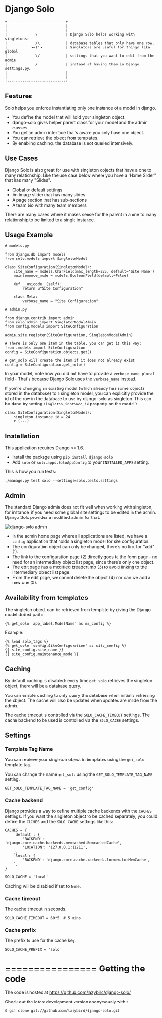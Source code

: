 
Django Solo
===========


    +---------------------------+
    |                           |
    |                           |
    |             \             | Django Solo helps working with singletons:
    |             /\            | database tables that only have one row.
    |           >=)'>           | Singletons are useful for things like global
    |             \/            | settings that you want to edit from the admin
    |             /             | instead of having them in Django settings.py.
    |                           | 
    |                           | 
    +---------------------------+


Features
--------

Solo helps you enforce instantiating only one instance of a model in django.

* You define the model that will hold your singleton object.
* django-solo gives helper parent class for your model and the admin classes.
* You get an admin interface that's aware you only have one object.
* You can retrieve the object from templates.
* By enabling caching, the database is not queried intensively.

Use Cases
--------

Django Solo is also great for use with singleton objects that have a one to many relationship. Like the use case below where you have a 'Home Slider" that has many "Slides".

* Global or default settings
* An image slider that has many slides
* A page section that has sub-sections
* A team bio with many team members

There are many cases where it makes sense for the parent in a one to many relationship to be limited to a single instance.

Usage Example
-------------

    # models.py

    from django.db import models
    from solo.models import SingletonModel

    class SiteConfiguration(SingletonModel):
        site_name = models.CharField(max_length=255, default='Site Name')
        maintenance_mode = models.BooleanField(default=False)

        def __unicode__(self):
            return u"Site Configuration"

        class Meta:
            verbose_name = "Site Configuration"

    # admin.py

    from django.contrib import admin
    from solo.admin import SingletonModelAdmin
    from config.models import SiteConfiguration

    admin.site.register(SiteConfiguration, SingletonModelAdmin)

    # There is only one item in the table, you can get it this way:
    from .models import SiteConfiguration
    config = SiteConfiguration.objects.get()

    # get_solo will create the item if it does not already exist
    config = SiteConfiguration.get_solo()


In your model, note how you did not have to provide a `verbose_name_plural` field -
That's because Django Solo uses the `verbose_name` instead.

If you're changing an existing model (which already has some objects stored in the database) to a singleton model, you can explicitly provide the id of the row in the database to use by django-solo as singleton. This can be done by setting `singleton_instance_id` property on the model`:

    class SiteConfiguration(SingletonModel):
        singleton_instance_id = 24
        # (...)

Installation
------------

This application requires Django >= 1.6.

* Install the package using `pip install django-solo`
* Add ``solo`` or ``solo.apps.SoloAppConfig`` to your ``INSTALLED_APPS`` setting.

This is how you run tests:

    ./manage.py test solo --settings=solo.tests.settings


Admin
-----

The standard Django admin does not fit well when working with singleton,
for instance, if you need some global site settings to be edited in the admin.
Django Solo provides a modified admin for that.


![django-solo admin](https://raw.github.com/lazybird/django-solo/master/docs/images/django-solo-admin.jpg "django-solo admin")


* In the admin home page where all applications are listed, we have a `config`
  application that holds a singleton model for site configuration.
* The configuration object can only be changed, there's no link for "add" (1).
* The link to the configuration page (2) directly goes to the form page - no
  need for an intermediary object list page, since there's only one object.
* The edit page has a modified breadcrumb (3) to avoid linking to the
  intermediary object list page.
* From the edit page, we cannot delete the object (4) nor can we add a new one (5).


Availability from templates
---------------------------

The singleton object can be retrieved from template by giving the Django model
dotted path:

    {% get_solo 'app_label.ModelName' as my_config %}


Example:


    {% load solo_tags %}
    {% get_solo 'config.SiteConfiguration' as site_config %}
    {{ site_config.site_name }}
    {{ site_config.maintenance_mode }}


Caching
-------

By default caching is disabled: every time `get_solo` retrieves the singleton
object, there will be a database query.

You can enable caching to only query the database when initially retrieving the
object. The cache will also be updated when updates are made from the admin.

The cache timeout is controlled via the `SOLO_CACHE_TIMEOUT` settings.
The cache backend to be used is controlled via the `SOLO_CACHE` settings.


Settings
--------

### Template Tag Name

You can retrieve your singleton object in templates using the `get_solo`
template tag.

You can change the name `get_solo` using the
`GET_SOLO_TEMPLATE_TAG_NAME` setting.

    GET_SOLO_TEMPLATE_TAG_NAME = 'get_config'

### Cache backend

Django provides a way to define multiple cache backends with the `CACHES`
settings. If you want the singleton object to be cached separately, you
could define the `CACHES` and the `SOLO_CACHE` settings like this:

    CACHES = {
        'default': {
            'BACKEND': 'django.core.cache.backends.memcached.MemcachedCache',
            'LOCATION': '127.0.0.1:11211',
        },
        'local': {
            'BACKEND': 'django.core.cache.backends.locmem.LocMemCache',
        },
    }

    SOLO_CACHE = 'local'


Caching will be disabled if set to `None`.


### Cache timeout

The cache timeout in seconds.

    SOLO_CACHE_TIMEOUT = 60*5  # 5 mins

### Cache prefix

The prefix to use for the cache key.

    SOLO_CACHE_PREFIX = 'solo'

================
Getting the code
================

The code is hosted at https://github.com/lazybird/django-solo/

Check out the latest development version anonymously with::

    $ git clone git://github.com/lazybird/django-solo.git
